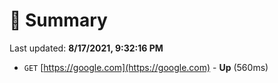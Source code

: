 # 📖 Summary
Last updated: **8/17/2021, 9:32:16 PM**

- `GET` [https://google.com](https://google.com) - **Up** (560ms)

